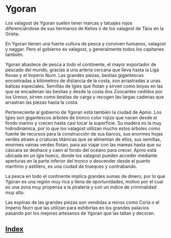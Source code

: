 # Ygoran

Los valagost de Ygoran suelen tener marcas y tatuajes rojos diferenciándose de sus hermanos de Kelios o de los valagost de Táos en la Grieta.

En Ygoran tienen una fuerte cultura de pesca y conviven humanos, valagost y naggar. Pero el gobierno es valagost, y generalmente todos los capitanes también.

Ygoran abastece de pesca a todo el continente, el mayor exportador de pescado del mundo, gracias a una arteria cercana que lleva hasta la Liga Kovax y el Imperio Nurn.
Las grandes piezas, bestias gigantescas encontradas a kilómetros de distancia de la costa, son arrastradas a unas balizas especiales. Semillas de Igies que flotan y sirven como boyas en las que se encadenan las bestias y desde la costa dos Zoocantes cedidos por los Urenor, sirven como bestias de carga y recogen las largas cadenas que arrastran las piezas hasta la costa.

Perteneciente al gobierno de Ygoran está también la ciudad de Apnio. Los Igies son gigantescos árboles de tronco color rojizo que nacen desde el fondo marino y crecen hasta casi tocar la superficie.
Su madera es la muy hidrodinámica, por lo que los valagost utilizan mucho estos árboles como fuente de recursos para la construcción de sus barcos, sus enormes hojas verdes atraen a criaturas titánicas que se alimentan de ellos, sus semillas, enormes vainas verdes flotan, para así viajar con las mareas hasta que su cáscara se deshace y caen al fondo del océano para crecer.
Apnio está ubicada en un Igie hueco, donde los valagost pueden acceder mediante aperturas en la parte inferior del tronco o descender desde el puerto marítimo y astillero, es una ciudad de trueques y contrabando.

La pesca en todo el continente implica grandes sumas de dinero, por lo que Ygoran es una región muy rica y llena de oportunidades, motivo por el cual es una zona muy propensa a la piratería y con un índice de criminalidad muy alto.

Las espinas de las grandes piezas son vendidas a reinos como Coria o el Imperio Nurn que las utilizan para exhibirlas en los grandes palacios pasando por los mejores artesanos de Ygoran que las tallan y decoran.

## [Index](../README.md)